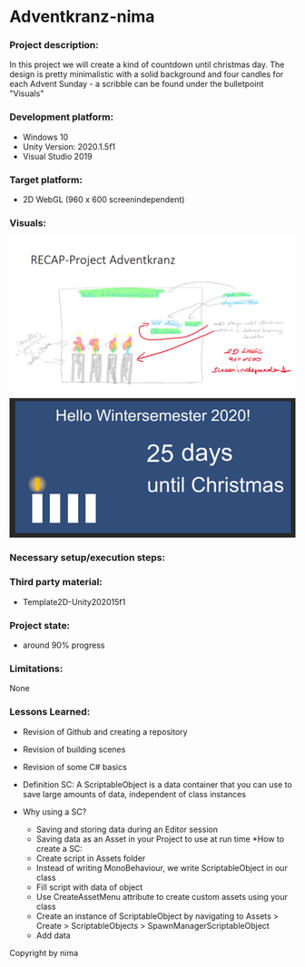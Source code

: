# Adventkranz-nima

### Project description: 

In this project we will create a kind of countdown until christmas day.
The design is pretty minimalistic with a solid background and four candles for each Advent Sunday - a scribble can be found under the bulletpoint "Visuals"

### Development platform: 
* Windows 10
* Unity Version: 2020.1.5f1
* Visual Studio 2019

### Target platform: 
* 2D WebGL (960 x 600 screenindependent)

### Visuals: 
<div>
<img src = "./Screenshots/Adventkranz.PNG" >
</div>

<div>
<img src = "./Screenshots/Update.PNG" >
</div>

### Necessary setup/execution steps: 


### Third party material: 
* Template2D-Unity202015f1

### Project state: 
* around 90% progress

### Limitations: 
None

### Lessons Learned: 
* Revision of Github and creating a repository
* Revision of building scenes
* Revision of some C# basics

* Definition SC: A ScriptableObject is a data container that you can use to save large amounts of data, independent of class instances
* Why using a SC? 
	* Saving and storing data during an Editor session
	* Saving data as an Asset in your Project to use at run time
*How to create a SC:
	* Create script in Assets folder
	* Instead of writing MonoBehaviour, we write ScriptableObject in our class
	* Fill script with data of object
	* Use CreateAssetMenu attribute to create custom assets using your class
	* Create an instance of ScriptableObject by navigating to Assets > Create > ScriptableObjects > SpawnManagerScriptableObject
	* Add data
		

Copyright by nima
